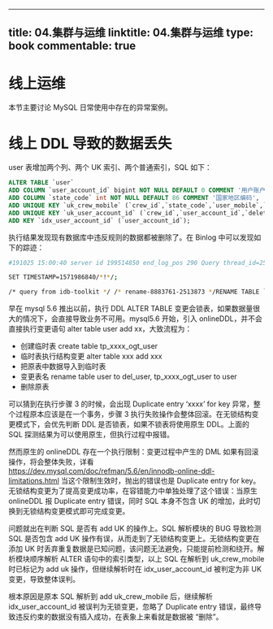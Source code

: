 
---
title: 04.集群与运维
linktitle: 04.集群与运维
type: book
commentable: true
---

# 线上运维

本节主要讨论 MySQL 日常使用中存在的异常案例。

# 线上 DDL 导致的数据丢失

user 表增加两个列、两个 UK 索引、两个普通索引，SQL 如下：

```sql
ALTER TABLE `user`
ADD COLUMN `user_account_id` bigint NOT NULL DEFAULT 0 COMMENT '用户账户ID 全局',
ADD COLUMN `state_code` int NOT NULL DEFAULT 86 COMMENT '国家地区编码',
ADD UNIQUE KEY `uk_crew_mobile` (`crew_id`,`state_code`,`user_mobile`,`deletion_flag`),
ADD UNIQUE KEY `uk_user_account_id` (`crew_id`,`user_account_id`,`deletion_flag`),
ADD KEY `idx_user_account_id` (`user_account_id`);
```

执行结果发现现有数据库中违反规则的数据都被删除了。在 Binlog 中可以发现如下的踪迹：

```sh
#191025 15:00:40 server id 199514850 end_log_pos 290 Query thread_id=2513873 exec_time=1 error_code=0

SET TIMESTAMP=1571986840/*!*/;

/* query from idb-toolkit */ /* rename-8883761-2513873 */RENAME TABLE `crew`.`user` to `crew`.`tp_8883761_del_user`, `crew`.`tp_8883761_ogt_user` to `crew`.`user`
```

早在 mysql 5.6 推出以前，执行 DDL ALTER TABLE 变更会锁表，如果数据量很大的情况下，会直接导致业务不可用。mysql5.6 开始，引入 onlineDDL，并不会直接执行变更语句 alter table user add xx，大致流程为：

- 创建临时表 create table tp_xxxx_ogt_user
- 临时表执行结构变更 alter table xxx add xxx
- 把原表中数据导入到临时表
- 变更表名 rename table user to del_user, tp_xxxx_ogt_user to user
- 删除原表

可以猜到在执行步骤 3 的时候，会出现 Duplicate entry ‘xxxx’ for key 异常，整个过程原本应该是在一个事务，步骤 3 执行失败操作会整体回滚。在无锁结构变更模式下，会优先判断 DDL 是否锁表，如果不锁表将使用原生 DDL。上面的 SQL 探测结果为可以使用原生，但执行过程中报错。

然而原生的 onlineDDL 存在一个执行限制：变更过程中产生的 DML 如果有回滚操作，将会整体失败，详看 https://dev.mysql.com/doc/refman/5.6/en/innodb-online-ddl-limitations.html 当这个限制生效时，抛出的错误也是 Duplicate entry for key。无锁结构变更为了提高变更成功率，在容错能力中单独处理了这个错误：当原生 onlineDDL 报 Duplicate entry 错误，同时 SQL 本身不包含 UK 的增加，此时切换到无锁结构变更模式即可完成变更。

问题就出在判断 SQL 是否有 add UK 的操作上。SQL 解析模块的 BUG 导致检测 SQL 是否包含 add UK 操作有误，从而走到了无锁结构变更上。无锁结构变更在添加 UK 时丢弃重复数据是已知问题，该问题无法避免，只能提前检测和绕开。解析模块顺序解析 ALTER 语句中的索引类型，以上 SQL 在解析到 uk_crew_mobile 时已标记为 add uk 操作，但继续解析时在 idx_user_account_id 被判定为非 UK 变更，导致整体误判。

根本原因是原本 SQL 解析到 add uk_crew_mobile 后，继续解析 idx_user_account_id 被误判为无锁变更，忽略了 Duplicate entry 错误，最终导致违反约束的数据没有插入成功，在表象上来看就是数据被 “删除”。

    